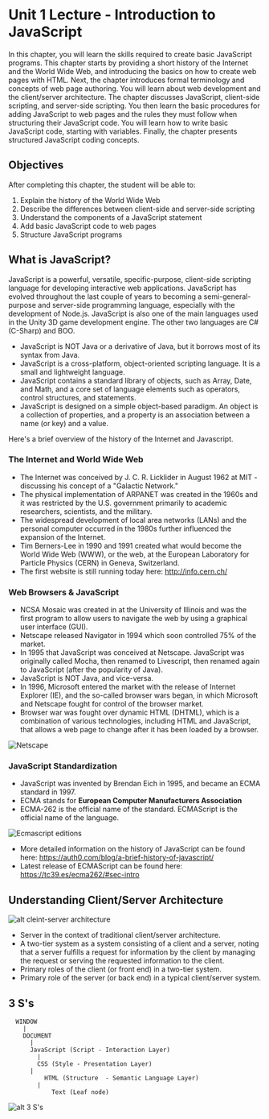# Unit 1 Lecture - Introduction to JavaScript
In this chapter, you will learn the skills required to create basic JavaScript programs. This chapter starts by providing a short history of the Internet and the World Wide Web, and introducing the basics on how to create web pages with HTML. Next, the chapter introduces formal terminology and concepts of web page authoring. You will learn about web development and the client/server architecture. The chapter discusses JavaScript, client-side scripting, and server-side scripting. You then learn the basic procedures for adding JavaScript to web pages and the rules they must follow when structuring their JavaScript code. You will learn how to write basic JavaScript code, starting with variables. Finally, the chapter presents structured JavaScript coding concepts.

## Objectives
After completing this chapter, the student will be able to:
1. Explain the history of the World Wide Web
2. Describe the differences between client-side and server-side scripting
3. Understand the components of a JavaScript statement
4. Add basic JavaScript code to web pages
5. Structure JavaScript programs

## What is JavaScript?

JavaScript is a powerful, versatile, specific-purpose, client-side scripting language for developing interactive web applications.  JavaScript has evolved throughout the last couple of years to becoming a semi-general-purpose and server-side programming language, especially with the development of Node.js.  JavaScript is also one of the main languages used in the Unity 3D game development engine.  The other two languages are C# (C-Sharp) and BOO.
- JavaScript is NOT Java or a derivative of Java, but it borrows most of its syntax from Java.
- JavaScript is a cross-platform, object-oriented scripting language. It is a small and lightweight language. 
- JavaScript contains a standard library of objects, such as Array, Date, and Math, and a core set of language elements such as operators, control structures, and statements.  
- JavaScript is designed on a simple object-based paradigm. An object is a collection of properties, and a property is an association between a name (or key) and a value.

Here's a brief overview of the history of the Internet and Javascript.

### The Internet and World Wide Web

- The Internet was conceived by J. C. R. Licklider in August 1962 at MIT -  discussing his concept of a "Galactic Network."
- The physical implementation of ARPANET was created in the 1960s and it was restricted by the U.S. government primarily to academic researchers, scientists, and the military.
- The widespread development of local area networks (LANs) and the personal computer occurred in the 1980s further influenced the expansion of the Internet.
- Tim Berners-Lee in 1990 and 1991 created what would become the World Wide Web (WWW), or the web, at the European Laboratory for Particle Physics (CERN) in Geneva, Switzerland.
- The first website is still running today here:  http://info.cern.ch/

### Web Browsers & JavaScript
- NCSA Mosaic was created in at the University of Illinois and was the first program to allow users to navigate the web by using a graphical user interface (GUI). 
- Netscape released Navigator in 1994 which soon controlled 75% of the market. 
- In 1995 that JavaScript was conceived at Netscape.  JavaScript was originally called Mocha, then renamed to Livescript, then renamed again to JavaScript (after the popularity of Java).
- JavaScript is NOT Java, and vice-versa.
- In 1996, Microsoft entered the market with the release of Internet Explorer (IE), and the so-called browser wars began, in which Microsoft and Netscape fought for control of the browser market.
- Browser war was fought over dynamic HTML (DHTML), which is a combination of various technologies, including HTML and JavaScript, that allows a web page to change after it has been loaded by a browser.

![Netscape](https://raw.githubusercontent.com/ChristianHur/152-097-JavaScript/master/unit1/images/netscape.png)

### JavaScript Standardization

- JavaScript was invented by Brendan Eich in 1995, and became an ECMA standard in 1997.
- ECMA stands for **European Computer Manufacturers Association**
- ECMA-262 is the official name of the standard. ECMAScript is the official name of the language.

![Ecmascript editions](https://github.com/ChristianHur/152-097-JavaScript/blob/master/unit1/images/ecmascript.png)

- More detailed information on the history of JavaScript can be found here: https://auth0.com/blog/a-brief-history-of-javascript/
- Latest release of ECMAScript can be found here: https://tc39.es/ecma262/#sec-intro

## Understanding Client/Server Architecture
![alt cleint-server architecture](https://github.com/ChristianHur/152-097-JavaScript/blob/master/unit1/images/client_server.png)
- Server in the context of traditional client/server architecture.
- A two-tier system as a system consisting of a client and a server, noting that a server fulfills a request for information by the client by managing the request or serving the requested information to the client.
- Primary roles of the client (or front end) in a two-tier system.
- Primary role of the server (or back end) in a typical client/server system.

## 3 S's
```
  WINDOW
    |
    DOCUMENT
      |
      JavaScript (Script - Interaction Layer)
        |
        CSS (Style - Presentation Layer)
	  |
          HTML (Structure  - Semantic Language Layer)
	    |
            Text (Leaf node)
```
![alt 3 S's](https://github.com/ChristianHur/152-097-JavaScript/blob/master/unit1/images/3_layers.png)
